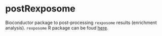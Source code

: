# postRexposome

Bioconductor package to post-processing `rexposome` results (enrichment analysis). `rexposome` R package can be foud [here](https://github.com/isglobal-brge/rexposome).
